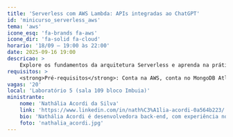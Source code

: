 ```yaml
---
title: 'Serverless com AWS Lambda: APIs integradas ao ChatGPT'
id: 'minicurso_serverless_aws'
tema: 'aws'
icone_esq: 'fa-brands fa-aws'
icone_dir: 'fa-solid fa-cloud'
horario: '18/09 – 19:00 às 22:00'
date: 2025-09-16 19:00
descricao: >
    Explore os fundamentos da arquitetura Serverless e aprenda na prática a desenvolver APIs com AWS Lambda e API Gateway, integrando com o ChatGPT. O minicurso abrange desde a construção de endpoints básicos em Node.js até a evolução arquitetural com SNS e persistência em MongoDB Atlas.
requisitos: >
    <strong>Pré-requisitos</strong>: Conta na AWS, conta no MongoDB Atlas e conta no Postman.
vagas: '20'
local: 'Laboratório 5 (sala 109 bloco Imbuia)'
ministrante:
    nome: 'Nathália Acordi da Silva'
    link: 'https://www.linkedin.com/in/nath%C3%A1lia-acordi-0a564b223/'
    bio: 'Nathália Acordi é desenvolvedora back-end, com experiência no desenvolvimento de sistemas e interesse em arquitetura de software e soluções em nuvem, sobretudo no modelo serverless com AWS. Atua com foco em criar aplicações escaláveis, eficientes e bem estruturadas, sempre buscando adotar boas práticas e explorar novas tecnologias. É entusiasta do aprendizado contínuo e de estar por dentro da comunidade tech.'
    foto: 'nathalia_acordi.jpg'
---
```

